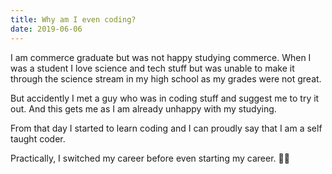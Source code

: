 ```yaml
---
title: Why am I even coding?
date: 2019-06-06
---
```


I am commerce graduate but was not happy studying commerce. When I was a student I love science and tech stuff but was unable to make it through the science stream in my high school as my grades were not great.

But accidently I met a guy who was in coding stuff and suggest me to try it out. And this gets me as I am already unhappy with my studying.

From that day I started to learn coding and I can proudly say that I am a self taught coder.

Practically, I switched my career before even starting my career. 😬😬
